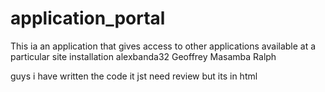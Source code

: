 application_portal
==================

This ia an application that gives access to other applications available at a particular site
installation
alexbanda32
Geoffrey Masamba
Ralph

guys i have written the code it jst need review but its in html
